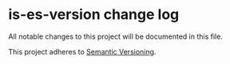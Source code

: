 # is-es-version change log

All notable changes to this project will be documented in this file.

This project adheres to [Semantic Versioning](http://semver.org/).
